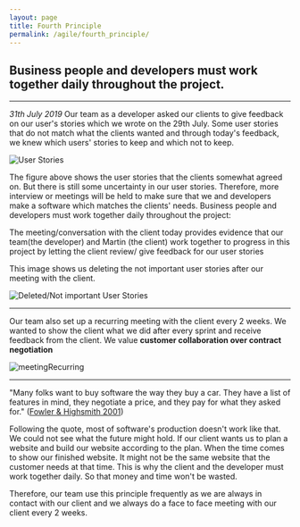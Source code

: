 ```yaml
---
layout: page
title: Fourth Principle
permalink: /agile/fourth_principle/
---
```



## Business people and developers must work together daily throughout the project.

---

_31th July 2019_ 
Our team as a developer asked our clients to give feedback on our user's stories which we wrote on the 29th July. Some user stories that do not match what the clients wanted and through today's feedback, we knew which users' stories to keep and which not to keep. 

![User Stories](https://softenop.github.io/individual-portfolio-19-2-iofh/photo/userStoriesEvidence.png)


The figure above shows the user stories that the clients somewhat agreed on. But there is still some uncertainty in our user stories. Therefore, more interview or meetings will be held to make sure that we and developers make a software which matches the clients' needs. 
Business people and developers must work together daily throughout the project:  

The meeting/conversation with the client today provides evidence that our team(the developer) and Martin (the client) work together to progress in this project by letting the client review/ give feedback for our user stories 

This image shows us deleting the not important user stories after our meeting with the client.

 ![Deleted/Not important User Stories](https://softenop.github.io/individual-portfolio-19-2-iofh/photo/deletedUserStories.png)

---

Our team also set up a recurring meeting with the client every 2 weeks. We wanted to show the client what we did after every sprint and receive feedback from the client. We value __customer collaboration over contract negotiation__

 ![meetingRecurring](https://softenop.github.io/individual-portfolio-19-2-iofh/photo/meetingRecurring.PNG)


---

"Many folks want to buy software the way they buy a car. They have a list of features in mind, they negotiate a price, and they pay for what they asked for." 
([Fowler & Highsmith 2001](http://users.jyu.fi/~mieijala/kandimateriaali/Agile-Manifesto.pdf)) 

Following the quote, most of software's production doesn't work like that. We could not see what the future might hold. If our client wants us to plan a website and build our website according to the plan. When the time comes to show our finished website. It might not be the same website that the customer needs at that time. This is why the client and the developer must work together daily. So that money and time won't be wasted.

Therefore, our team use this principle frequently as we are always in contact with our client and we always do a face to face meeting with our client every 2 weeks.
